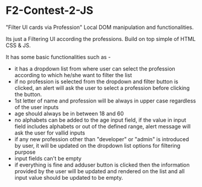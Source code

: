 # F2-Contest-2-JS
"Filter UI cards via Profession"
Local DOM manipulation and functionalities. 

Its just a Filtering UI according the professions.
Build on top simple of HTML CSS & JS.

It has some basic functionalities such as - 
* it has a dropdown list from where user can select the profession according to which he/she want to filter the list
* if no profession is selected from the dropdown and filter button is clicked, an alert will ask the user to select a profession before clicking the button. 
* 1st letter of name and profession will be always in upper case regardless of the user inputs
* age should always be in between 18 and 60
* no alphabets can be added to the age input field, if the value in input field includes alphabets or out of the defined range, alert message will ask the user for         vallid inputs
* if any new profession other than "developer" or "admin" is introduced by user, it will be updated on the dropdown list options for filtering purpose
* input fields can't be empty
* if everything is fine and adduser button is clicked then the information provided by the user will be updated and rendered on the list and all input value should be     updated to be empty.
